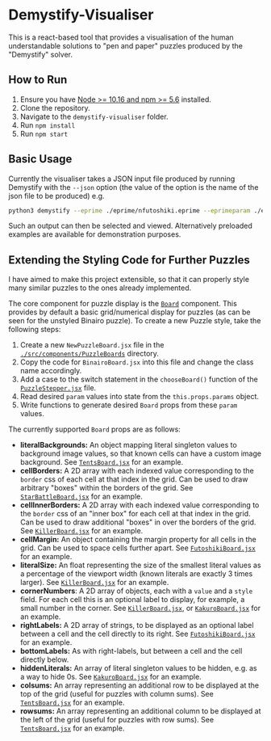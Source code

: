 # Demystify-Visualiser

This is a react-based tool that provides a visualisation of the human understandable solutions to "pen and paper" puzzles produced by the "Demystify" solver. 

## How to Run

1. Ensure you have [Node >= 10.16 and npm >= 5.6](https://nodejs.org/en/) installed.
2. Clone the repository.
3. Navigate to the `demystify-visualiser` folder. 
4. Run `npm install`
5. Run `npm start`

## Basic Usage

Currently the visualiser takes a JSON input file produced by running Demystify with the ``--json`` option (the value of the option is the name of the json file to be produced) e.g.

```bash
python3 demystify --eprime ./eprime/nfutoshiki.eprime --eprimeparam ./eprime/futoshiki/nfutoshiki-1.param --json futoshiki
```

Such an output can then be selected and viewed. Alternatively preloaded examples are available for demonstration purposes. 

## Extending the Styling Code for Further Puzzles

I have aimed to make this project extensible, so that it can properly style many similar puzzles to the ones already implemented. 

The core component for puzzle display is the [`Board`](./src/components/Board/Board.jsx) component. This provides by default a basic grid/numerical display for puzzles (as can be seen for the unstyled Binairo puzzle). To create a new Puzzle style, take the following steps:

1. Create a new `NewPuzzleBoard.jsx` file in the [`./src/components/PuzzleBoards`](./src/components/PuzzleBoards) directory. 
2. Copy the code for `BinairoBoard.jsx` into this file and change the class name accordingly. 
3. Add a case to the switch statement in the `chooseBoard()` function of the [`PuzzleStepper.jsx`](./src/components/PuzzleStepper.jsx) file.
4. Read desired `param` values into state from the `this.props.params` object.
5. Write functions to generate desired `Board` props from these `param` values. 

The currently supported `Board` props are as follows:

- **literalBackgrounds:** An object mapping literal singleton values to background image values, so that known cells can have a custom image background. See [`TentsBoard.jsx`](./src/components/PuzzleBoards/TentsBoard.jsx) for an example.
- **cellBorders:** A 2D array with each indexed value corresponding to the `border` css of each cell at that index in the grid. Can be used to draw arbitrary "boxes" within the borders of the grid. See [`StarBattleBoard.jsx`](./src/components/PuzzleBoards/StarBattleBoard.jsx) for an example. 
- **cellInnerBorders:** A 2D array with each indexed value corresponding to the `border` css of an "inner box" for each cell at that index in the grid. Can be used to draw additional "boxes" in over the borders of the grid. See [`KillerBoard.jsx`](./src/components/PuzzleBoards/KillerBoard.jsx) for an example. 
- **cellMargin:** An object containing the margin property for all cells in the grid. Can be used to space cells further apart. See [`FutoshikiBoard.jsx`](./src/components/PuzzleBoards/FutoshikiBoard.jsx) for an example. 
- **literalSize:** An float representing the size of the smallest literal values as a percentage of the viewport width (known literals are exactly 3 times larger). See [`KillerBoard.jsx`](./src/components/PuzzleBoard/KillerBoard.jsx) for an example. 
- **cornerNumbers**: A 2D array of objects, each with a `value` and a `style` field. For each cell this is an optional label to display, for example, a small number in the corner. See [`KillerBoard.jsx`](./src/components/PuzzleBoard/KillerBoard.jsx), or [`KakuroBoard.jsx`](./src/components/PuzzleBoards/KakuroBoard.jsx) for an example. 
- **rightLabels:** A 2D array of strings, to be displayed as an optional label between a cell and the cell directly to its right. See [`FutoshikiBoard.jsx`](./src/components/PuzzleBoards/FutoshikiBoard.jsx) for an example. 
- **bottomLabels:** As with right-labels, but between a cell and the cell directly below. 
- **hiddenLiterals:** An array of literal singleton values to be hidden, e.g. as a way to hide 0s. See [`KakuroBoard.jsx`](./src/components/PuzzleBoards/KakuroBoard.jsx) for an example. 
- **colsums:** An array representing an additional row to be displayed at the top of the grid (useful for puzzles with column sums). See [`TentsBoard.jsx`](./src/components/PuzzleBoards/TentsBoard.jsx) for an example.
- **rowsums:** An array representing an additional column to be displayed at the left of the grid (useful for puzzles with row sums). See [`TentsBoard.jsx`](./src/components/PuzzleBoards/TentsBoard.jsx) for an example.

